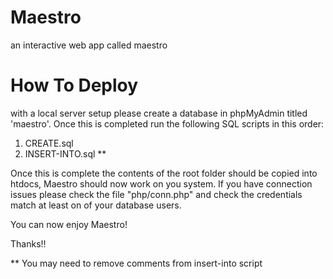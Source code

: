 # Maestro
an interactive web app called maestro

# How To Deploy
with a local server setup please create a database in phpMyAdmin titled 'maestro'.
Once this is completed run the following SQL scripts in this order:
  1. CREATE.sql
  2. INSERT-INTO.sql **
  
Once this is complete the contents of the root folder should be copied into htdocs, Maestro should now work on you system.
If you have connection issues please check the file "php/conn.php" and check the credentials match at least on of your database users.

You can now enjoy Maestro! 

Thanks!!

** You may need to remove comments from insert-into script
